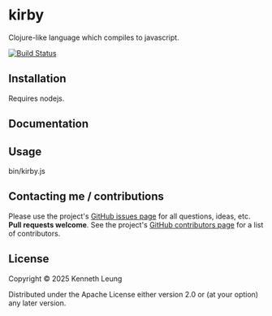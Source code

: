 # kirby

Clojure-like language which compiles to javascript.

[![Build Status](https://travis-ci.org/llnek/kirby.svg?branch=master)](https://travis-ci.org/llnek/kirby)


## Installation

Requires nodejs.

## Documentation


## Usage
bin/kirby.js


## Contacting me / contributions

Please use the project's [GitHub issues page] for all questions, ideas, etc. **Pull requests welcome**. See the project's [GitHub contributors page] for a list of contributors.

## License

Copyright © 2025 Kenneth Leung

Distributed under the Apache License either version 2.0 or (at
your option) any later version.

<!--- links (repos) -->
[CHANGELOG]: https://github.com/llnek/kirby/releases
[GitHub issues page]: https://github.com/llnek/kirby/issues
[GitHub contributors page]: https://github.com/llnek/kirby/graphs/contributors



